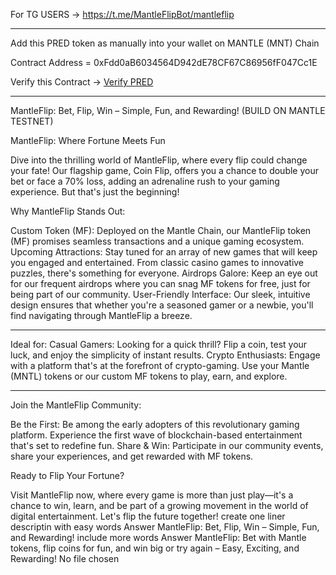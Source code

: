 For TG USERS -> https://t.me/MantleFlipBot/mantleflip


---------------------

Add this PRED token as manually into your wallet on MANTLE (MNT) Chain

Contract Address = 0xFdd0aB6034564D942dE78CF67C86956fF047Cc1E

Verify this Contract -> [Verify PRED](https://explorer.sepolia.mantle.xyz/address/0xFdd0aB6034564D942dE78CF67C86956fF047Cc1E)


-------------

MantleFlip: Bet, Flip, Win – Simple, Fun, and Rewarding! (BUILD ON MANTLE TESTNET)

MantleFlip: Where Fortune Meets Fun

Dive into the thrilling world of MantleFlip, where every flip could change your fate! Our flagship game, Coin Flip, offers you a chance to double your bet or face a 70% loss, adding an adrenaline rush to your gaming experience. But that's just the beginning!

Why MantleFlip Stands Out:

Custom Token (MF): Deployed on the Mantle Chain, our MantleFlip token (MF) promises seamless transactions and a unique gaming ecosystem.
Upcoming Attractions: Stay tuned for an array of new games that will keep you engaged and entertained. From classic casino games to innovative puzzles, there's something for everyone.
Airdrops Galore: Keep an eye out for our frequent airdrops where you can snag MF tokens for free, just for being part of our community.
User-Friendly Interface: Our sleek, intuitive design ensures that whether you're a seasoned gamer or a newbie, you'll find navigating through MantleFlip a breeze.

-------

Ideal for:
Casual Gamers: Looking for a quick thrill? Flip a coin, test your luck, and enjoy the simplicity of instant results.
Crypto Enthusiasts: Engage with a platform that's at the forefront of crypto-gaming. Use your Mantle (MNTL) tokens or our custom MF tokens to play, earn, and explore.

-------

Join the MantleFlip Community:

Be the First: Be among the early adopters of this revolutionary gaming platform. Experience the first wave of blockchain-based entertainment that's set to redefine fun.
Share & Win: Participate in our community events, share your experiences, and get rewarded with MF tokens.

Ready to Flip Your Fortune?

Visit MantleFlip now, where every game is more than just play—it's a chance to win, learn, and be part of a growing movement in the world of digital entertainment. Let's flip the future together!
create one liner descriptin with easy words
Answer
MantleFlip: Bet, Flip, Win – Simple, Fun, and Rewarding!
include more words
Answer
MantleFlip: Bet with Mantle tokens, flip coins for fun, and win big or try again – Easy, Exciting, and Rewarding!
No file chosen

